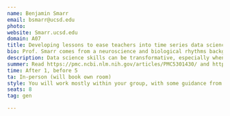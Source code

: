 ```yaml
---
name: Benjamin Smarr
email: bsmarr@ucsd.edu
photo: 
website: Smarr.ucsd.edu
domain: A07
title: Developing lessons to ease teachers into time series data science
bio: Prof. Smarr comes from a neuroscience and biological rhythms background. His lab focuses on using longitudinal data sources to develop novel analytics that reveal biologically relevant information from these data, framed by an understanding of the way biological data tend to change at different timescales. This is sometimes naturalistic, but more often related to biomedical algorithm development.
description: Data science skills can be transformative, especially when deployed in communities without historical access to digital resources. UCSD supports tools that make access to data science free, but without lessons aimed at helping teachers make confident use of these tools, most teachers won't get the potential of data science training, and won't want to offer curricula to their students. Our goal will be to develop light weight lessons that take someone from zero knowledge to the ability to load small data sets into JupyterLite webpages and carry out basic analyses and visualization, so that they can feel good showing others in their community how these skills could help their students.
summer: Read https://pmc.ncbi.nlm.nih.gov/articles/PMC5301430/ and https://pubmed.ncbi.nlm.nih.gov/35870975/, and develop some familiarity recreating the figures and analyses.
time: After 1, before 5
ta: In-person (will book own room)
style: You will work mostly within your group, with some guidance from graduate students who have done related work. You will also meet weekly with Prof. Smarr to assess progress and shape next steps.
seats: 8
tag: gen

---
```


